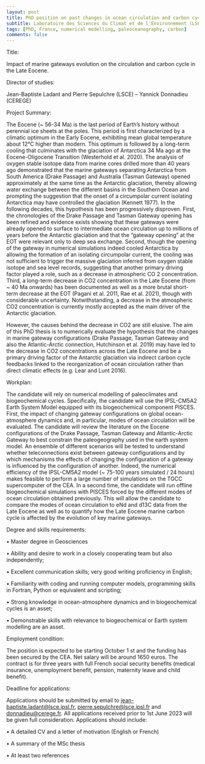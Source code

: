 ```yaml
---
layout: post
title: PhD position on past changes in ocean circulation and carbon cycle (Gif, France)
subtitle: Laboratoire des Sciences du Climat et de l'Environnement (LSCE)
tags: [PhD, France, numerical modelling, paleoceanography, carbon]
comments: false
---
```

Title:

Impact of marine gateways evolution on the circulation and carbon cycle in the Late Eocene.

Director of studies:

Jean-Baptiste Ladant and Pierre Sepulchre (LSCE) – Yannick Donnadieu (CEREGE)

Project Summary:

The Eocene (~ 56-34 Ma) is the last period of Earth’s history without perennial ice sheets at the poles.
This period is first characterized by a climatic optimum in the Early Eocene, exhibiting mean global
temperature about 12°C higher than modern. This optimum is followed by a long-term cooling that
culminates with the glaciation of Antarctica 34 Ma ago at the Eocene-Oligocene Transition (Westerhold
et al. 2020). The analysis of oxygen stable isotope data from marine cores drilled more than 40 years
ago demonstrated that the marine gateways separating Antarctica from South America (Drake
Passage) and Australia (Tasman Gateway) opened approximately at the same time as the Antarctic
glaciation, thereby allowing water exchange between the different basins in the Southern Ocean and
prompting the suggestion that the onset of a circumpolar current isolating Antarctica may have
controlled the glaciation (Kennett 1977). In the following decades, this hypothesis has been
progressively disproven. First, the chronologies of the Drake Passage and Tasman Gateway opening
has been refined and evidence exists showing that these gateways were already opened to surface to
intermediate ocean circulation up to millions of years before the Antarctic glaciation and that the
“gateway opening” at the EOT were relevant only to deep sea exchange. Second, though the opening
of the gateway in numerical simulations indeed cooled Antarctica by allowing the formation of an
isolating circumpolar current, the cooling was not sufficient to trigger the massive glaciation inferred
from oxygen stable isotope and sea level records, suggesting that another primary driving factor played
a role, such as a decrease in atmospheric CO 2 concentration. Third, a long-term decrease in CO2
concentration in the Late Eocene (from ~ 40 Ma onwards) has been documented as well as a more
brutal short-term decrease at the EOT (Pagani et al. 2011, Rae et al. 2021), though with considerable
uncertainty. Notwithstanding, a decrease in the atmospheric CO2 concentration is currently mostly
accepted as the main driver of the Antarctic glaciation.

However, the causes behind the decrease in CO2 are still elusive. The aim of this PhD thesis is to
numerically evaluate the hypothesis that the changes in marine gateway configurations (Drake
Passage, Tasman Gateway and also the Atlantic-Arctic connection, Hutchinson et al. 2019) may have
led to the decrease in CO2 concentrations across the Late Eocene and be a primary driving factor of
the Antarctic glaciation via indirect carbon cycle feedbacks linked to the reorganization of ocean
circulation rather than direct climatic effects (e.g. Lear and Lunt 2016).

Workplan:

The candidate will rely on numerical modelling of paleoclimates and biogeochemical cycles.
Specifically, the candidate will use the IPSL-CM5A2 Earth System Model equipped with its
biogeochemical component PISCES. First, the impact of changing gateway configurations on global
ocean-atmosphere dynamics and, in particular, modes of ocean circulation will be evaluated. The
candidate will review the literature on the Eocene configurations of the Drake Passage, Tasman 
Gateway and Atlantic-Arctic Gateway to best constrain the paleogeography used in the earth system
model. An ensemble of different scenarios will be tested to understand whether teleconnections exist
between gateway configurations and by which mechanisms the effects of changing the configuration
of a gateway is influenced by the configuration of another. Indeed, the numerical efficiency of the
IPSL-CM5A2 model (~ 75-100 years simulated / 24 hours) makes feasible to perform a large number of
simulations on the TGCC supercomputer of the CEA. In a second time, the candidate will run offline
biogeochemical simulations with PISCES forced by the different modes of ocean circulation obtained
previously. This will allow the candidate to compare the modes of ocean circulation to eNd and d13C
data from the Late Eocene as well as to quantify how the Late Eocene marine carbon cycle is affected
by the evolution of key marine gateways.

Degree and skills requirements:

• Master degree in Geosciences

• Ability and desire to work in a closely cooperating team but also independently;

• Excellent communication skills; very good writing proficiency in English;

• Familiarity with coding and running computer models, programming skills in Fortran, Python or equivalent and scripting;

• Strong knowledge in ocean-atmosphere dynamics and in biogeochemical cycles is an asset;

• Demonstrable skills with relevance to biogeochemical or Earth system modelling are an asset.

Employment condition:

The position is expected to be starting October 1 st and the funding has been secured by the CEA. Net
salary will be around 1650 euros. The contract is for three years with full French social security benefits
(medical insurance, unemployment benefit, pension, maternity leave and child benefit).

Deadline for applications:

Applications should be submitted by email to jean-baptiste.ladant@lsce.ipsl.fr,
pierre.sepulchre@lsce.ipsl.fr and donnadieu@cerege.fr. All applications received prior to 1st June 2023
will be given full consideration. Applications should include:

• A detailed CV and a letter of motivation (English or French)

• A summary of the MSc thesis

• At least two references
